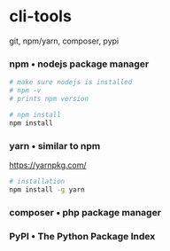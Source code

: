 # cli-tools

git, npm/yarn, composer, pypi





### npm • nodejs package manager
```sh
# make sure nodejs is installed
# npm -v
# prints npm version

# npm install 
npm install 

```

### yarn • similar to npm
https://yarnpkg.com/

```bash
# installation
npm install -g yarn
```

### composer • php package manager





### PyPI • The Python Package Index 
